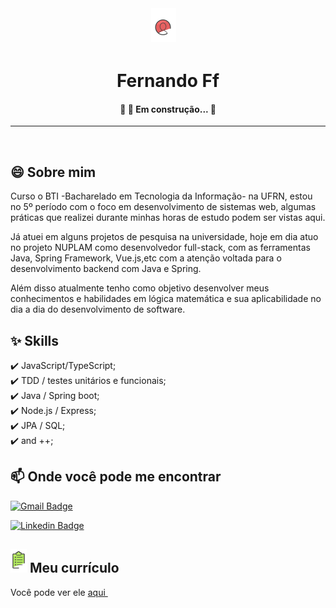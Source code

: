 <div align="center" style="font-size:24px" id="top"> 
<img src="https://github.com/fernando-ff/fernando-ff/blob/master/assets/Screenshot_2020-08-29%20Design%20UX%20Alura%20-%20Cursos%20online%20de%20tecnologia.png" />
  &#xa0;

  <!-- <a href="https://fernandoff.netlify.app">Demo</a> -->
</div>

<h1 align="center">Fernando Ff</h1>

<!-- Status -->

<h4 align="center"> 
	🚧 🚀 Em construção...  🚧
</h4> 

<hr>


<br>

## 😄 Sobre mim ##

Curso o BTI -Bacharelado em Tecnologia da Informação- na UFRN, estou no 5º período com o foco em desenvolvimento de sistemas web, algumas práticas que realizei durante minhas horas de estudo podem ser vistas aqui.

Já atuei em alguns projetos de pesquisa na universidade, hoje em dia atuo no projeto NUPLAM como desenvolvedor full-stack, com as ferramentas Java, Spring Framework, Vue.js,etc com a atenção voltada para o desenvolvimento backend com Java e Spring.

Além disso atualmente tenho como objetivo desenvolver meus conhecimentos e habilidades em lógica matemática e sua aplicabilidade no dia a dia do desenvolvimento de software.

## :sparkles: Skills ##

:heavy_check_mark: JavaScript/TypeScript;\
:heavy_check_mark: TDD / testes unitários e funcionais;\
:heavy_check_mark: Java / Spring boot;\
:heavy_check_mark: Node.js / Express;\
:heavy_check_mark: JPA / SQL;\
:heavy_check_mark: and ++;




## 📫 Onde você pode me encontrar

[![Gmail Badge](https://img.shields.io/badge/-fferreiralf.1@gmail.com-c14438?style=flat&logo=Gmail&logoColor=white&link=mailto:fferreiralf.1@gmail.com)](mailto:fferreiralf.1@gmail.com)

[![Linkedin Badge](https://img.shields.io/badge/-Fernando-blue?style=flat&logo=Linkedin&logoColor=white&link=https://www.linkedin.com/in/santanasara/)](https://www.linkedin.com/in/fernando-ferreira-7155161a5/)



<h2 style="align-item:center"><img src="https://github.com/fernando-ff/fernando-ff/blob/master/assets/Screenshot_2020-08-30%20Inova%C3%A7%C3%A3o%20Gest%C3%A3o%20Alura%20-%20Cursos%20online%20de%20tecnologia.png" > 
Meu currículo
</h2>

</img>


Você pode ver ele  <a style="color:#000, text-decoration:none" href="https://github.com/fernando-ff/fernando-ff/blob/master/assets/Curr%C3%ADculo(1).pdf" download="Fernando Curriculum pdf" target="_blank">aqui </a>
&#xa0;

